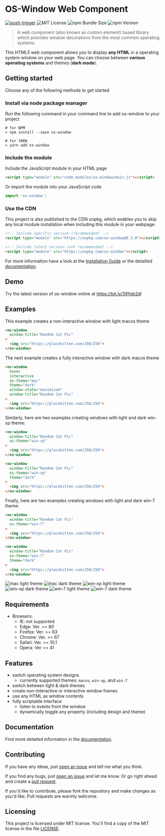# OS-Window Web Component
[![push-trigger](https://github.com/benjaminsattler/os-window-mono/actions/workflows/trigger-push.yml/badge.svg)](https://github.com/benjaminsattler/os-window-mono/actions/workflows/trigger-push.yml)
![MIT License](https://img.shields.io/github/license/benjaminsattler/os-window-mono)
![npm Bundle Size](https://img.shields.io/bundlephobia/min/os-window)
![npm Version](https://img.shields.io/npm/v/os-window)

> A web component (also known as custom element) based library which provides window decorations from the most common operating systems.

This HTML5 web component allows you to display **any HTML** in a operating system window on your web page. You can choose between **various operating systems** and themes (**dark mode**).

## Getting started

Choose any of the following methods to get started

### Install via node package manager

Run the following command in your command line to add os-window to your project
```shell
# for NPM
> npm install --save os-window

# for YARN
> yarn add os-window
```

### Include the module

Include the JavaScript module in your HTML page
```html
<script type="module" src="node_modules/os-window/main.js"></script>
```

Or import the module into your JavaScript code
```javascript
import 'os-window';
```

### Use the CDN

This project is also published to the CDN unpkg, which enables you to skip any local module installation when including this module in your webpage:

```html
<!-- Include specific version (recommended) -->
<script type="module" src="https://unpkg.com/os-window@0.3.0"></script>

<!-- Include latest version (not recommended) -->
<script type="module" src="https://unpkg.com/os-window"></script>
```

For more information have a look at the [Installation Guide](./doc/installation.md) or the detailled [documentation](./doc/index.md).
## Demo

Try the latest version of os-window online at <a href="https://bit.ly/39Yqb2d" target="_blank">https://bit.ly/39Yqb2d</a>!

## Examples

This example creates a non-interactive window with light macos theme
```html
<os-window
  window-title="Random Cat Pic"
>
  <img src="https://placekitten.com/250/250">
</os-window>
```

The next example creates a fully interactive window with dark macos theme
```html
<os-window
  hover
  interactive
  os-theme="mac"
  theme="dark"
  window-state="maximized"
  window-title="Random Cat Pic"
>
  <img src="https://placekitten.com/250/250">
</os-window>
```

Similarly, here are two examples creating windows with light and dark win-xp theme:

```html
<os-window
  window-title="Random Cat Pic"
  os-theme="win-xp"
>
  <img src="https://placekitten.com/250/250">
</os-window>

<os-window
  window-title="Random Cat Pic"
  os-theme="win-xp"
  theme="dark"
>
  <img src="https://placekitten.com/250/250">
</os-window>
```

Finally, here are two examples creating windows with light and dark win-7 theme:

```html
<os-window
  window-title="Random Cat Pic"
  os-theme="win-7"
>
  <img src="https://placekitten.com/250/250">
</os-window>

<os-window
  window-title="Random Cat Pic"
  os-theme="win-7"
  theme="dark"
>
  <img src="https://placekitten.com/250/250">
</os-window>
```

![mac light theme](./doc/img/macos-light.png)
![mac dark theme](./doc/img/macos-dark.png)
![win-xp light theme](./doc/img/win-xp-light.png)
![win-xp dark theme](./doc/img/win-xp-dark.png)
![win-7 light theme](./doc/img/win-7-light.png)
![win-7 dark theme](./doc/img/win-7-dark.png)

## Requirements

  - Browsers:
    - IE: not supported
    - Edge: Ver. >= 80
    - Firefox: Ver. >= 63
    - Chrome: Ver. >= 67
    - Safari: Ver. >= 10.1
    - Opera: Ver >= 41

## Features

- switch operating system designs
  - currently supported themes: `macos`, `win-xp`, and `win-7`
- switch between light &amp; dark themes
- create non-interactive or interactive window frames
- use any HTML as window contents
- fully scriptable interface
  - listen to events from the window
  - dynamically toggle any property (including design and theme)

## Documentation

Find more detailed information in the [documentation](./doc/index.md).

## Contributing
If you have any ideas, just [open an issue][issues] and tell me what you think.

If you find any bugs, just [open an issue][issues] and let me know. Or go right ahead and create a [pull request][pulls].

If you'd like to contribute, please fork the repository and make changes as
you'd like. Pull requests are warmly welcome.

## Licensing

This project is licensed under MIT license. You'll find a copy of the MIT license in the file [LICENSE](./LICENSE).

[issues]:https://github.com/benjaminsattler/os-window-mono/issues/new
[pulls]:https://github.com/benjaminsattler/os-window-mono/pulls
